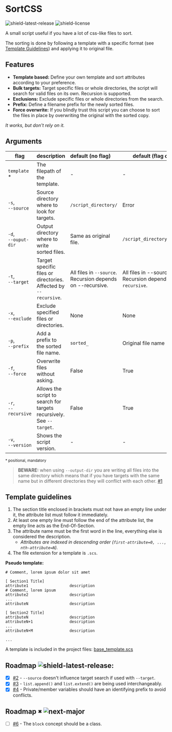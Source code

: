 # SortCSS
![shield-latest-release] ![shield-license]

A small script useful if you have a lot of css-like files to sort. 

The sorting is done by following a template with a specific format (see [Template Guidelines](#template-guidelines)) and
applying it to original file.

## Features
- **Template based:** Define your own template and sort attributes according to your preference.
- **Bulk targets:** Target specific files or whole directories, the script will search for valid files on its own. Recursion is supported.
- **Exclusions:** Exclude specific files or whole directories from the search.
- **Prefix:** Define a filename prefix for the newly sorted files.
- **Force overwrite:** If you blindly trust this script you can choose to sort the files in place by overwriting the original with the sorted copy.

*It works, but don't rely on it.*

## Arguments
| flag                      | description                                                  | default (no flag)                                            | default (flag only)                                          |
| ------------------------- | :----------------------------------------------------------- | :----------------------------------------------------------- | ------------------------------------------------------------ |
| `template` *              | The filepath of the template.                                | -                                                            | -                                                            |
| `-s`, <br />`--source`    | Source directory where to look for targets.                  | `/script_directory/`                                         | Error                                                        |
| `-d`, <br />`--ouput-dir` | Output directory where to write sorted files.                | Same as original file.                                       | `/script_directory/sorted/`                                  |
| `-t`, <br />`--target`    | Target specific files or directories. Affected by `--recursive`. | All files in `--source`. <br />Recursion depends on --recursive. | All files in --source. <br />Recursion depends on `--recursive`. |
| `-x`, <br />`--exclude`   | Exclude specified files or directories.                      | None                                                         | None                                                         |
| `-p`, <br />`--prefix`    | Add a prefix to the sorted file name.                        | `sorted_`                                                    | Original file name                                           |
| `-f`, <br />`--force`     | Overwrite files without asking.                              | False                                                        | True                                                         |
| `-r`, <br />`--recursive` | Allows the script to search for targets recursively. See `--target`. | False                                                | True                                                         |
| `-v`, <br />`--version`   | Shows the script version.                                    | -                                                            | -                                                            |

<sup>* positional, mandatory</sup>

> **BEWARE:** when using `--output-dir` you are writing all files into the same directory which means that if you have 
> targets with the same name but in different directories they will conflict with each other. [#1][i1]

## Template guidelines
1. The section title enclosed in brackets must not have an empty line under it, the attribute list must follow it immediately.
2. At least one empty line must follow the end of the attribute list, the empty line acts as the End-Of-Section.
3. The attribute name must be the first word in the line, everything else is considered the description.
   - *Attributes are indexed in descending order (`first-attribute=0, ..., nth-attribute=N`).*
4. The file extension for a template is `.scs`.

**Pseudo template:**
```
# Comment, lorem ipsum dolor sit amet

[ Section1 Title]
attribute1                  description
# Comment, lorem ipsum 
attribute2                  description
...
attributeN                  description

[ Section2 Title]
attributeN                  description
attributeN+1                description
...
attributeN+M                description

...
```

A template is included in the project files: [base_template.scs][base-template]

## Roadmap ![shield-latest-release]:
- [X] [#2][i2] - `--source` doesn't influence target search if used with `--target`.
- [X] [#3][i3] - `list.append()` and `list.extend()` are being used interchangeably.
- [X] [#4][i4] - Private/member variables should have an identifying prefix to avoid conflicts.

## Roadmap <sub><sup>✖</sup></sub> <img src="https://img.shields.io/badge/release-v2.0.0-blue?style=flat-square" alt="next-major">
- [ ] [#6][i6] - The `block` concept should be a class.

[base-template]:https://github.com/SirPinco/SortCSS/blob/master/base_template.scs
[i1]: https://github.com/SirPinco/SortCSS/issues/1
[i2]: https://github.com/SirPinco/SortCSS/issues/2
[i3]: https://github.com/SirPinco/SortCSS/issues/3
[i4]: https://github.com/SirPinco/SortCSS/issues/4
[i6]: https://github.com/SirPinco/SortCSS/issues/6
[shield-latest-release]: https://img.shields.io/github/v/release/SirPinco/SortCSS?style=flat-square
[shield-license]: https://img.shields.io/github/license/SirPinco/SortCSS?style=flat-square